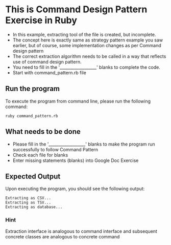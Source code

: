 # This is Command Design Pattern Exercise in Ruby
* In this example, extracting tool of the file is created, but incomplete.
* The concept here is exactly same as strategy pattern example you saw earlier, but of course, some implementation
changes as per Command design pattern
* The correct extraction algorithm needs to be called in a way that reflects use of command design pattern.
* You need to fill in the '__________________' blanks to complete the code.
* Start with command_pattern.rb file

## Run the program
To execute the program from command line, please run the following command:

```
ruby command_pattern.rb
```

## What needs to be done
* Please fill in the '__________________'  blanks to make the program run successfully to follow Command Pattern
* Check each file for blanks
* Enter missing statements (blanks) into Google Doc Exercise

## Expected Output
Upon executing the program, you should see the following output:

```
Extracting as CSV...
Extracting as TSV...
Extracting as database...
```

### Hint
Extraction interface is analogous to command interface and subsequent concrete classes are analogous to concrete command
